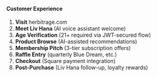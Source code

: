 #### Customer Experience

1. **Visit** herbitrage.com
2. **Meet Liv Hana** (AI voice assistant welcome)
3. **Age Verification** (21+ required via JWT-secured flow)
4. **Product Browse** (AI-assisted recommendations)
5. **Membership Pitch** (3-tier subscription offers)
6. **Raffle Entry** (quarterly Blue Dream, etc.)
7. **Checkout** (Square payment integration)
8. **Post-Purchase** (Liv Hana follow-up, loyalty rewards)
